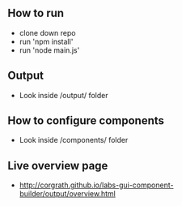 How to run
-------------------------------------------------

* clone down repo
* run 'npm install'
* run 'node main.js'



Output
-------------------------------------------------

* Look inside /output/ folder



How to configure components
-------------------------------------------------

* Look inside /components/ folder



Live overview page
-------------------------------------------------

* http://corgrath.github.io/labs-gui-component-builder/output/overview.html